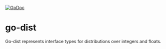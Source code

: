 [![GoDoc](https://godoc.org/github.com/200sc/go-dist?status.svg)](https://godoc.org/github.com/200sc/go-dist)

# go-dist
Go-dist represents interface types for distributions over integers and floats. 
